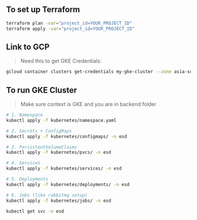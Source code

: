 ## To set up Terraform
```bash
terraform plan -var="project_id=YOUR_PROJECT_ID"
terraform apply -var="project_id=YOUR_PROJECT_ID"
```

## Link to GCP
> Need this to get GKE Credentials:
```bash
gcloud container clusters get-credentials my-gke-cluster --zone asia-southeast1-a --project YOUR_PROJECT_ID
```

## To run GKE Cluster
> Make sure context is GKE and you are in backend folder
```bash
# 1. Namespace
kubectl apply -f kubernetes/namespace.yaml

# 2. Secrets + ConfigMaps
kubectl apply -f kubernetes/configmaps/ -n esd

# 3. PersistentVolumeClaims
kubectl apply -f kubernetes/pvcs/ -n esd

# 4. Services
kubectl apply -f kubernetes/services/ -n esd

# 5. Deployments
kubectl apply -f kubernetes/deployments/ -n esd

# 6. Jobs (like rabbitmq setup)
kubectl apply -f kubernetes/jobs/ -n esd

kubectl get svc -n esd
```